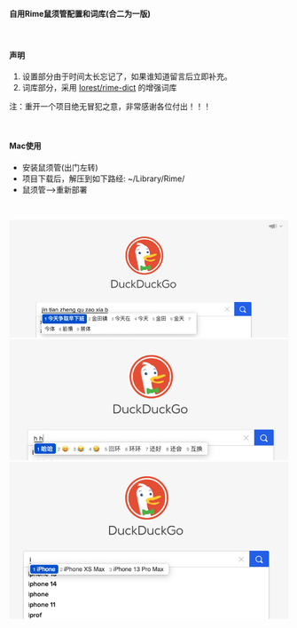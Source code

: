 
#### 自用Rime鼠须管配置和词库(合二为一版)

<br>

#### 声明
1. 设置部分由于时间太长忘记了，如果谁知道留言后立即补充。
2. 词库部分，采用 [Iorest/rime-dict](https://github.com/Iorest/rime-dict) 的增强词库

注：重开一个项目绝无冒犯之意，非常感谢各位付出！！！

<br>

#### Mac使用

- 安装鼠须管(出门左转)
- 项目下载后，解压到如下路经:  ~/Library/Rime/
- 鼠须管-->重新部署


<br>


![](https://github.com/garywu520/rime_settings_dict/blob/main/SCR-1.png)
![](https://github.com/garywu520/rime_settings_dict/blob/main/SCR-2.png)
![](https://github.com/garywu520/rime_settings_dict/blob/main/SCR-3.png)
